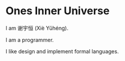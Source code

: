 # Ones Inner Universe

I am 谢宇恒 (Xiè Yǔhéng).

I am a programmer.

I like design and implement formal languages.
